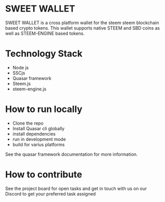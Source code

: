 # SWEET WALLET

SWEET WALLET is a cross platform wallet for the steem steem blockchain based crypto tokens.
This wallet supports native STEEM and SBD coins as well as STEEM-ENGINE based tokens.
# Technology Stack
- Node js
- SSCjs
- Quasar framework
- Steem.js
- steem-engine.js
# How to run locally
- Clone the repo
- Install Quasar cli globally
- install dependencies
- run in development mode
- build for varius platforms

See the quasar framework documentation for more information.

# How to contribute
See the project board for open tasks and get in touch with us on our Discord to get your  preferred task assigned 
